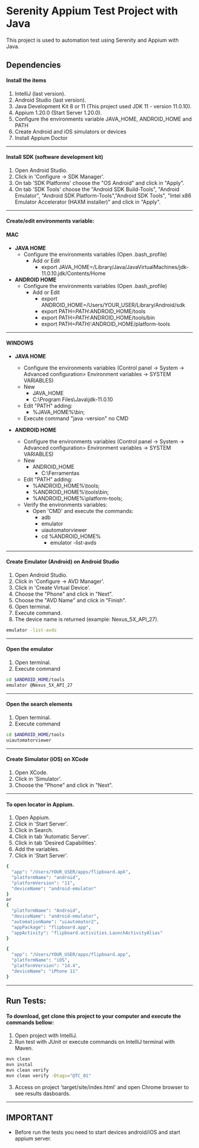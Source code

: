 # Serenity Appium Test Project with Java

This project is used to automation test using Serenity and Appium with Java.

## Dependencies

#### Install the items

1. IntelliJ (last version).
2. Android Studio (last version).
3. Java Development Kit 8 or 11 (This project used JDK 11 - version 11.0.10).
4. Appium 1.20.0 (Start Server 1.20.0).
5. Configure the environments variable JAVA_HOME, ANDROID_HOME and PATH
6. Create Android and iOS simulators or devices
7. Install Appium Doctor

---

#### Install SDK (software development kit)

1. Open Android Studio.
2. Click in 'Configure -> SDK Manager'.
3. On tab 'SDK Platforms' choose the "OS Android" and click in "Apply".
4. On tab 'SDK Tools' choose the "Android SDK Build-Tools", "Android Emulator", "Android SDK Platform-Tools","Android
   SDK Tools", "Intel x86 Emulator Accelerator (HAXM installer)" and click in "Apply".

---

#### Create/edit environments variable:

#### MAC

- **JAVA HOME**
    - Configure the environments variables (Open .bash_profile)
        - Add or Edit
            - export JAVA_HOME=/Library/Java/JavaVirtualMachines/jdk-11.0.10.jdk/Contents/Home
- **ANDROID HOME**
    - Configure the environments variables (Open .bash_profile)
        - Add or Edit
            - export ANDROID_HOME=/Users/YOUR_USER/Library/Android/sdk
            - export PATH=$PATH:$ANDROID_HOME/tools
            - export PATH=$PATH:$ANDROID_HOME/tools/bin
            - export PATH=$PATH/:$ANDROID_HOME/platform-tools

---

#### WINDOWS

- **JAVA HOME**
    - Configure the environments variables (Control panel -> System -> Advanced configuration> Environment variables ->
      SYSTEM VARIABLES)
    - New
        - JAVA_HOME
        - C:\Program Files\Java\jdk-11.0.10
    - Edit "PATH" adding:
        - %JAVA_HOME%\bin;
    - Execute command "java -version" no CMD


- **ANDROID HOME**
    - Configure the environments variables (Control panel -> System -> Advanced configuration> Environment variables ->
      SYSTEM VARIABLES)
    - New
        - ANDROID_HOME
            - C:\Ferramentas
    - Edit "PATH" adding:
        - %ANDROID_HOME%\tools;
        - %ANDROID_HOME%\tools\bin;
        - %ANDROID_HOME%\platform-tools;
    - Verify the environments variables:
        - Open 'CMD' and execute the commands:
            - adb
            - emulator
            - uiautomatorviewer
            - cd %ANDROID_HOME%
                - emulator -list-avds

---

#### Create Emulator (Android) on Android Studio

1. Open Android Studio.
2. Click in 'Configure -> AVD Manager'.
3. Click in 'Create Virtual Device'.
4. Choose the "Phone" and click in "Next".
5. Choose the "AVD Name" and click in "Finish".
6. Open terminal.
7. Execute command.
8. The device name is returned (example: Nexus_5X_API_27).

```bash
emulator -list-avds
```

---

#### Open the emulator

1. Open terminal.
2. Execute command

```bash
cd $ANDROID_HOME/tools
emulator @Nexus_5X_API_27
```

---

#### Open the search elements

1. Open terminal.
2. Execute command

```bash
cd $ANDROID_HOME/tools
uiautomatorviewer
```

---

#### Create Simulator (iOS) on XCode

1. Open XCode.
2. Click in 'Simulator'.
3. Choose the "Phone" and click in "Next".

---

#### To open locator in Appium.

1. Open Appium.
2. Click in 'Start Server'.
3. Click in Search.
4. Click in tab 'Automatic Server'.
5. Click in tab 'Desired Capabilities'.
6. Add the variables.
7. Click in 'Start Server'.

```bash
{
  "app": "/Users/YOUR_USER/apps/flipboard.apk",
  "platformName": "android",
  "platformVersion": "11",
  "deviceName": "android-emulator"
}
or
{
  "platformName": "Android",
  "deviceName": "android-emulator",
  "automationName": "uiautomator2",
  "appPackage": "flipboard.app",
  "appActivity": "flipboard.activities.LaunchActivityAlias"
}
```

```bash
{
  "app": "/Users/YOUR_USER/apps/flipboard.app",
  "platformName": "iOS",
  "platformVersion": "14.4",
  "deviceName": "iPhone 11"
}
```

---

## Run Tests:

#### To download, get clone this project to your computer and execute the commands bellow:

1. Open project with IntelliJ.
2. Run test with JUnit or execute commands on IntelliJ terminal with Maven.

```bash
mvn clean
mvn instal
mvn clean verify
mvn clean verify -Dtags="@TC_01"
```

3. Access on project 'target/site/index.html' and open Chrome browser to see results dasboards.

---

## IMPORTANT

* Before run the tests you need to start devices android/iOS and start appium server.
